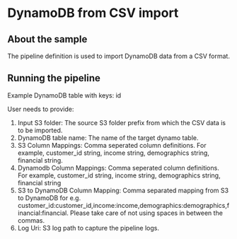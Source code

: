 # DynamoDB from CSV import

## About the sample

The pipeline definition is used to import DynamoDB data from a CSV format.

## Running the pipeline

Example DynamoDB table with keys: id

User needs to provide:

1. Input S3 folder: The source S3 folder prefix from which the CSV data is to be imported.
2. DynamoDB table name: The name of the target dynamo table.
3. S3 Column Mappings: Comma seperated column definitions. For example, customer_id string, income string, demographics string, financial string.
4. Dynamodb Column Mappings: Comma seperated column definitions. For example, customer_id string, income string, demographics string, financial string
5. S3 to DynamoDB Column Mapping: Comma separated mapping from S3 to DynamoDB for e.g. customer_id:customer_id,income:income,demographics:demographics,financial:financial. Please take care of not using spaces in between the commas.
6. Log Uri: S3 log path to capture the pipeline logs.
